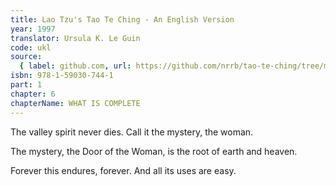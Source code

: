 ```yaml
---
title: Lao Tzu's Tao Te Ching - An English Version
year: 1997
translator: Ursula K. Le Guin
code: ukl
source:
  { label: github.com, url: https://github.com/nrrb/tao-te-ching/tree/master }
isbn: 978-1-59030-744-1
part: 1
chapter: 6
chapterName: WHAT IS COMPLETE
---
```


The valley spirit never dies.
Call it the mystery, the woman.

The mystery,
the Door of the Woman,
is the root
of earth and heaven.

Forever this endures, forever.
And all its uses are easy.
